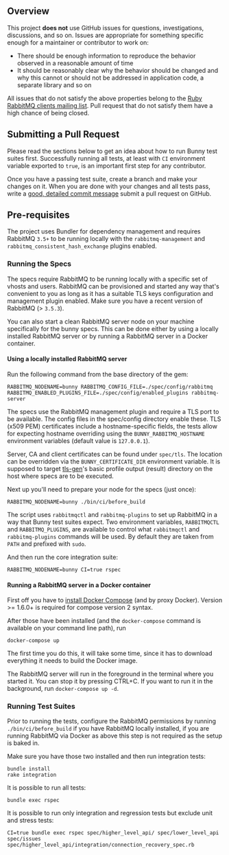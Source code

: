## Overview

This project **does not** use GitHub issues for questions, investigations, discussions, and so on.
Issues are appropriate for something specific enough for a maintainer or contributor to work on:

 * There should be enough information to reproduce the behavior observed in a reasonable amount of time
 * It should be reasonably clear why the behavior should be changed and why this cannot or should not be addressed
   in application code, a separate library and so on
   
 All issues that do not satisfy the above properties belong to the [Ruby RabbitMQ clients mailing list](http://groups.google.com/forum/#!forum/ruby-amqp). Pull request that do not satisfy them have a high chance
 of being closed.
 
## Submitting a Pull Request

Please read the sections below to get an idea about how to run Bunny test suites first. Successfully
running all tests, at least with `CI` environment variable exported to `true`, is an important
first step for any contributor.

Once you have a passing test suite, create a branch and make your changes on it.
When you are done with your changes and all
tests pass, write a [good, detailed commit message](http://tbaggery.com/2008/04/19/a-note-about-git-commit-messages.html) submit a pull request on GitHub.

## Pre-requisites

The project uses Bundler for dependency management and requires RabbitMQ `3.5+` to be running
locally with the `rabbitmq-management` and `rabbitmq_consistent_hash_exchange` plugins enabled.

### Running the Specs

The specs require RabbitMQ to be running locally with a specific set of vhosts
and users. RabbitMQ can be provisioned and started any way that's convenient to you
as long as it has a suitable TLS keys configuration and management plugin enabled.
Make sure you have a recent version of RabbitMQ (> `3.5.3`).

You can also start a clean RabbitMQ server
node on your machine specifically for the bunny specs.
This can be done either by using a locally installed RabbitMQ server or by
running a RabbitMQ server in a Docker container.

#### Using a locally installed RabbitMQ server

Run the following command from the base directory of the gem:

```
RABBITMQ_NODENAME=bunny RABBITMQ_CONFIG_FILE=./spec/config/rabbitmq RABBITMQ_ENABLED_PLUGINS_FILE=./spec/config/enabled_plugins rabbitmq-server
```

The specs use the RabbitMQ management plugin and require a TLS port to
be available. The config files in the spec/config directory enable
these. TLS (x509 PEM) certificates include a hostname-specific fields,
the tests allow for expecting hostname overriding using the `BUNNY_RABBITMQ_HOSTNAME`
environment variables (default value is `127.0.0.1`).

Server, CA and client certificates can be found under `spec/tls`.
The location can be overridden via the `BUNNY_CERTIFICATE_DIR` environment variable.
It is supposed to target [tls-gen](https://github.com/michaelklishin/tls-gen)'s basic profile
output (result) directory on the host where specs are to be executed.

Next up you'll need to prepare your node for the specs (just once):

```
RABBITMQ_NODENAME=bunny ./bin/ci/before_build
```

The script uses `rabbitmqctl` and `rabbitmq-plugins`
to set up RabbitMQ in a way that Bunny test suites expect. Two environment variables,
`RABBITMQCTL` and `RABBITMQ_PLUGINS`, are available to control what `rabbitmqctl` and
`rabbitmq-plugins` commands will be used. By default they are taken from `PATH`
and prefixed with `sudo`.

And then run the core integration suite:

```
RABBITMQ_NODENAME=bunny CI=true rspec
```

#### Running a RabbitMQ server in a Docker container

First off you have to [install Docker Compose](https://docker.github.io/compose/install/) (and by proxy Docker).
Version >= 1.6.0+ is required for compose version 2 syntax.

After those have been installed (and the `docker-compose` command is available on your command line path), run

```
docker-compose up
```

The first time you do this, it will take some time, since it has to download everything it needs
to build the Docker image.

The RabbitMQ server will run in the foreground in the terminal where you started it. You can stop
it by pressing CTRL+C. If you want to run it in the background, run `docker-compose up -d`.

### Running Test Suites

Prior to running the tests, configure the RabbitMQ permissions by running `./bin/ci/before_build` 
if you have RabbitMQ locally installed, if you are running RabbitMQ via Docker as above this step 
is not required as the setup is baked in.

Make sure you have those two installed and then run integration tests:

    bundle install
    rake integration

It is possible to run all tests:

    bundle exec rspec

It is possible to run only integration and regression tests but exclude unit and stress tests:

    CI=true bundle exec rspec spec/higher_level_api/ spec/lower_level_api spec/issues spec/higher_level_api/integration/connection_recovery_spec.rb
